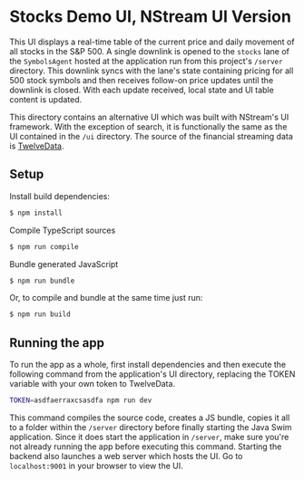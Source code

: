 # Stocks Demo UI, NStream UI Version

This UI displays a real-time table of the current price and daily movement of all stocks in the S&P 500. A single downlink is opened to the `stocks` lane of the `SymbolsAgent` hosted at the application run from this project's `/server` directory. This downlink syncs with the lane's state containing pricing for all 500 stock symbols and then receives follow-on price updates until the downlink is closed. With each update received, local state and UI table content is updated.

This directory contains an alternative UI which was built with NStream's UI framework. With the exception of search, it is functionally the same as the UI contained in the `/ui` directory. The source of the financial streaming data is [TwelveData](https://twelvedata.com/).

## Setup

Install build dependencies:

```sh
$ npm install
```

Compile TypeScript sources

```sh
$ npm run compile
```

Bundle generated JavaScript

```sh
$ npm run bundle
```

Or, to compile and bundle at the same time just run:

```sh
$ npm run build
```

## Running the app

To run the app as a whole, first install dependencies and then execute the following command from the application's UI directory, replacing the TOKEN variable with your own token to TwelveData.

```bash
TOKEN=asdfaerraxcsasdfa npm run dev
```

This command compiles the source code, creates a JS bundle, copies it all to a folder within the `/server` directory before finally starting the Java Swim application. Since it does start the application in `/server`, make sure you're not already running the app before executing this command. Starting the backend also launches a web server which hosts the UI. Go to `localhost:9001` in your browser to view the UI.
